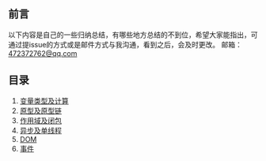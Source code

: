 ## 前言
以下内容是自己的一些归纳总结，有哪些地方总结的不到位，希望大家能指出，可通过提issue的方式或是邮件方式与我沟通，看到之后，会及时更改。
邮箱：472372762@qq.com

## 目录

1. [变量类型及计算](https://github.com/TeemoPeng/front-end-basic/src/variable.md)
2. [原型及原型链](https://github.com/TeemoPeng/front-end-basic/src/prototype.md)
3. [作用域及闭包](https://github.com/TeemoPeng/front-end-basic/src/scope.md)
4. [异步及单线程](https://github.com/TeemoPeng/front-end-basic/src/async.md)
5. [DOM](https://github.com/TeemoPeng/front-end-basic/src/dom.md)
6. [事件](https://github.com/TeemoPeng/front-end-basic/src/event.md)